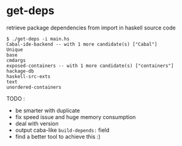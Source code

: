# get-deps
retrieve package dependencies from import in haskell source code


```
$ ./get-deps -i main.hs 
Cabal-ide-backend -- with 1 more candidate(s) ["Cabal"]
Unique
base
cmdargs
exposed-containers -- with 1 more candidate(s) ["containers"]
hackage-db
haskell-src-exts
text
unordered-containers
```


TODO :
  * be smarter with duplicate
  * fix speed issue and huge memory consumption
  * deal with version
  * output caba-like ```build-depends:``` field
  * find a better tool to achieve this :)
